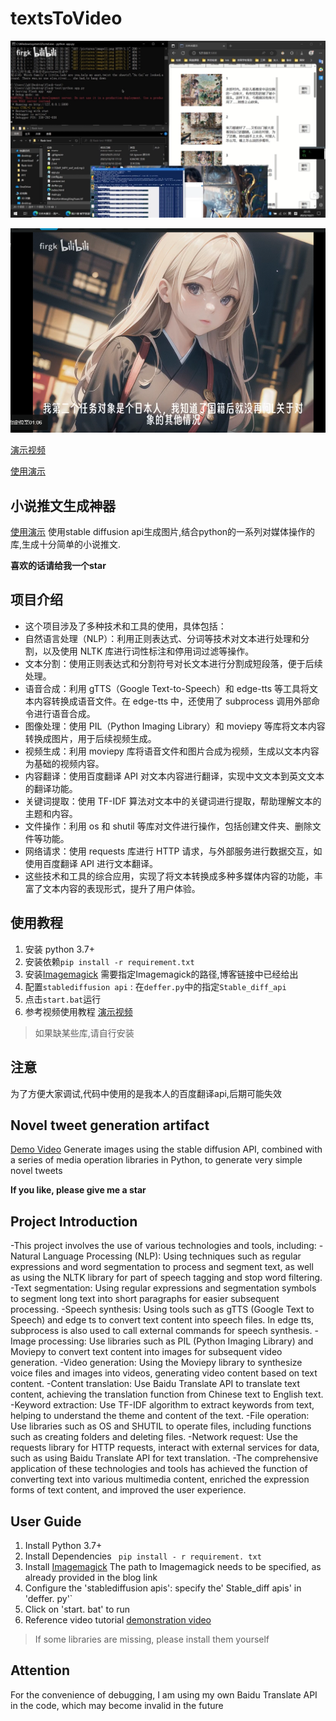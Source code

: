 # textsToVideo

![展示](./展示.png)

![展示](./展示2.png)

[演示视频](https://www.bilibili.com/video/BV1Vt4y1f7o4/)

[使用演示](https://www.bilibili.com/video/BV1Au4y1W7qz/)


## 小说推文生成神器


[使用演示](https://www.bilibili.com/video/BV1Au4y1W7qz/)
使用stable diffusion api生成图片,结合python的一系列对媒体操作的库,生成十分简单的小说推文.

**喜欢的话请给我一个star**




## 项目介绍

- 这个项目涉及了多种技术和工具的使用，具体包括：
- 自然语言处理（NLP）：利用正则表达式、分词等技术对文本进行处理和分割，以及使用 NLTK 库进行词性标注和停用词过滤等操作。
- 文本分割：使用正则表达式和分割符号对长文本进行分割成短段落，便于后续处理。
- 语音合成：利用 gTTS（Google Text-to-Speech）和 edge-tts 等工具将文本内容转换成语音文件。在 edge-tts 中，还使用了 subprocess 调用外部命令进行语音合成。
- 图像处理：使用 PIL（Python Imaging Library）和 moviepy 等库将文本内容转换成图片，用于后续视频生成。
- 视频生成：利用 moviepy 库将语音文件和图片合成为视频，生成以文本内容为基础的视频内容。
- 内容翻译：使用百度翻译 API 对文本内容进行翻译，实现中文文本到英文文本的翻译功能。
- 关键词提取：使用 TF-IDF 算法对文本中的关键词进行提取，帮助理解文本的主题和内容。
- 文件操作：利用 os 和 shutil 等库对文件进行操作，包括创建文件夹、删除文件等功能。
- 网络请求：使用 requests 库进行 HTTP 请求，与外部服务进行数据交互，如使用百度翻译 API 进行文本翻译。
- 这些技术和工具的综合应用，实现了将文本转换成多种多媒体内容的功能，丰富了文本内容的表现形式，提升了用户体验。




## 使用教程

1. 安装 python 3.7+
2. 安装依赖`pip install -r requirement.txt`
3. 安装[Imagemagick](https://blog.csdn.net/popboy29/article/details/135587838)
	需要指定Imagemagick的路径,博客链接中已经给出
4. 配置`stablediffusion api` : 在`deffer.py`中的指定`Stable_diff_api`
5. 点击`start.bat`运行
6. 参考视频使用教程 [演示视频](https://www.bilibili.com/video/BV1Au4y1W7qz/)

> 如果缺某些库,请自行安装



## 注意

为了方便大家调试,代码中使用的是我本人的百度翻译api,后期可能失效






## Novel tweet generation artifact


[Demo Video](https://www.bilibili.com/video/BV1Au4y1W7qz/)
Generate images using the stable diffusion API, combined with a series of media operation libraries in Python, to generate very simple novel tweets

**If you like, please give me a star**




## Project Introduction

-This project involves the use of various technologies and tools, including:
-Natural Language Processing (NLP): Using techniques such as regular expressions and word segmentation to process and segment text, as well as using the NLTK library for part of speech tagging and stop word filtering.
-Text segmentation: Using regular expressions and segmentation symbols to segment long text into short paragraphs for easier subsequent processing.
-Speech synthesis: Using tools such as gTTS (Google Text to Speech) and edge ts to convert text content into speech files. In edge tts, subprocess is also used to call external commands for speech synthesis.
-Image processing: Use libraries such as PIL (Python Imaging Library) and Moviepy to convert text content into images for subsequent video generation.
-Video generation: Using the Moviepy library to synthesize voice files and images into videos, generating video content based on text content.
-Content translation: Use Baidu Translate API to translate text content, achieving the translation function from Chinese text to English text.
-Keyword extraction: Use TF-IDF algorithm to extract keywords from text, helping to understand the theme and content of the text.
-File operation: Use libraries such as OS and SHUTIL to operate files, including functions such as creating folders and deleting files.
-Network request: Use the requests library for HTTP requests, interact with external services for data, such as using Baidu Translate API for text translation.
-The comprehensive application of these technologies and tools has achieved the function of converting text into various multimedia content, enriched the expression forms of text content, and improved the user experience.




## User Guide

1. Install Python 3.7+
2. Install Dependencies ` pip install - r requirement. txt`
3. Install [Imagemagick](https://blog.csdn.net/popboy29/article/details/135587838)
	The path to Imagemagick needs to be specified, as already provided in the blog link
4. Configure the 'stablediffusion apis': specify the' Stable_diff apis' in 'deffer. py'`
5. Click on 'start. bat' to run
6. Reference video tutorial [demonstration video](https://www.bilibili.com/video/BV1Au4y1W7qz/)

> If some libraries are missing, please install them yourself



## Attention

For the convenience of debugging, I am using my own Baidu Translate API in the code, which may become invalid in the future

